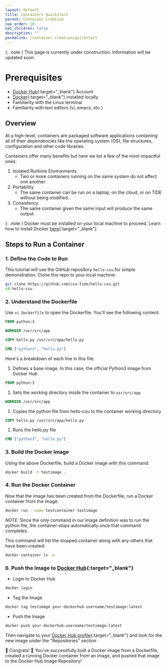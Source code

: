 ```yaml
---
layout: default
title: Containers Quickstart
parent: Container Creation
nav_order: 10
has_children: false
description: ""
permalink: /container-creation/quickstart
---
```


{: .note }
This page is currently under construction. Information will be updated soon.

# Prerequisites
- [Docker Hub](https://app.docker.com/signup){:target="_blank"} Account
- [Docker](https://docs.docker.com/engine/install/){:target="_blank"} installed locally
- Familiarity with the Linux terminal
- Familiarity with text editors (vi, emacs, etc.)

## Overview
At a high-level, containers are packaged software applications containing all of their dependencies like the operating system (OS), file structures, configuration and other code libraries.

Containers offer many benefits but here we list a few of the most impactful ones:
1. Isolated Runtime Environments
    - Two or more containers running on the same system do not affect one another.
1. Portability
    - The same container can be run on a laptop, on the cloud, or on TIDE without being modified.
1. Consistency
    - The same container given the same input will produce the same output.

{: .note }
Docker must be installed on your local machine to proceed. Learn how to install Docker [here](https://docs.docker.com/engine/install/){:target="_blank"}

## Steps to Run a Container

### 1. Define the Code to Run
This tutorial will use the GitHub repository `hello-csu` for simple demonstration. Clone this repo to your local machine:

```bash
git clone https://github.com/csu-tide/hello-csu.git
cd hello-csu
```

### 2. Understand the Dockerfile
Use `vi Dockerfile` to open the Dockerfile. You'll see the following content:

```Dockerfile
FROM python:3

WORKDIR /usr/src/app

COPY hello.py /usr/src/app/hello.py

CMD ["python3", "hello.py"]
```

Here's a breakdown of each line in this file:

1. Defines a base image. In this case, the official Python3 image from Docker Hub
```Dockerfile
FROM python:3
```
1. Sets the working directory inside the container to `usr/src/app`
```Dockerfile
WORKDIR /usr/src/app
```
1. Copies the python file from hello-csu to the container working directory
```Dockerfile
COPY hello.py /usr/src/app/hello.py
```
1. Runs the hello.py file
```Dockerfile
CMD ["python3", "hello.py"]
```

### 3. Build the Docker Image
Using the above Dockerfile, build a Docker image with this command:

```bash
docker build -t testimage .
```

### 4. Run the Docker Container
Now that the image has been created from the Dockerfile, run a Docker container from the image:

```bash
docker run --name testcontainer testimage
``` 

*NOTE*: Since the only command in our image definition was to run the python file, the container stops automatically once that command completes.

This command will list the stopped container along with any others that have been created: 

```bash
docker container ls -a
```

### 6. Push the Image to [Docker Hub](https://app.docker.com/signup){:target="_blank"}

- Login to Docker Hub
```bash
docker login
```
- Tag the Image
```bash
docker tag testimage your-dockerhub-username/testimage:latest
```
- Push the Image
```bash
docker push your-dockerhub-username/testimage:latest
```

Then navigate to your [Docker Hub profile](https://hub.docker.com/){:target="_blank"} and look for the new image under the "Repositories" section

🎉 Congrats! 🎉 You've successfully built a Docker image from a Dockerfile, created a running Docker container from an image, and pushed that image to the Docker Hub Image Repository!